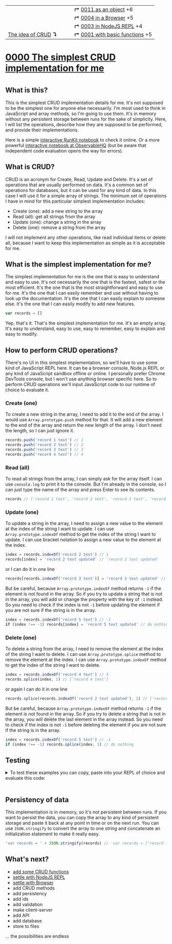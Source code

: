 <table>
  <tr>
    <td></td>
    <td>&nbsp; &nbsp; &nbsp;</td>
    <td><b>↱</b> <a href="../0011-simplest-object/README.md">0011 as an object</a> +6</td>
  </tr>
  <tr>
    <td></td>
    <td>&nbsp; &nbsp; &nbsp;</td>
    <td><b>↱</b> <a href="../0004-simplest-in-browser/README.md">0004 in a Browser</a> +5</td>
  </tr>
  <tr>
    <td></td>
    <td>&nbsp; &nbsp; &nbsp;</td>
    <td><b>↱</b> <a href="../0003-simplest-nodejs-repl/README.md">0003 in NodeJS REPL</a> +4</td>
  </tr>
  <tr>
    <td><a href="../README.md">The idea of CRUD</a> <b>↴</b></td>
    <td>&nbsp; &nbsp; &nbsp;</td>
    <td><b>↱</b> <a href="../0001-with-functions/README.md">0001 with basic functions</a> +5</td>
  </tr>
</table>

# [0000 The simplest CRUD implementation for me](https://github.com/UniBreakfast/crud-of-increasing-complexity/blob/master/0000-simplest-for-me/README.md)
# 

## What is this?

This is the simplest CRUD implementation details for me. It's not supposed to be the simplest one for anyone else necessarily. I'm most used to think in JavaScript and array methods, so I'm going to use them. It's in memory without any persistent storage between runs for the sake of simplicity. Here, I will list the operations, describe how they are supposed to be performed, and provide their implementations.

Here is a simple [interactive RunKit notebook](http://runkit.com/unibreakfast/the-simples-crud-implementation-for-me) to check it online. Or a more powerful [interactive notebook at ObservableHQ](https://observablehq.com/d/ec0fd525575c2c9b) (but be aware that independent code evaluation opens the way for errors).

## What is CRUD?

CRUD is an acronym for Create, Read, Update and Delete. It's a set of operations that are usually performed on data. It's a common set of operations for databases, but it can be used for any kind of data. In this case I will use it for a simple array of strings. The minimum set of operations I have in mind for this particular simplest implementation includes:

- Create (one): add a new string to the array
- Read (all): get all strings from the array
- Update (one): change a string in the array
- Delete (one): remove a string from the array

I will not implement any other operations, like read individual items or delete all, because I want to keep this implementation as simple as it is acceptable for me.

## What is the simplest implementation for me?

The simplest implementation for me is the one that is easy to understand and easy to use. It's not necessarily the one that is the fastest, safest or the most efficient. It's the one that is the most straightforward and easy to use for me. It's the one that I can easily remember and use without having to look up the documentation. It's the one that I can easily explain to someone else. It's the one that I can easily modify to add new features.

```js
var records = []
```

Yep, that's it. That's the simplest implementation for me. It's an empty array. It's easy to understand, easy to use, easy to remember, easy to explain and easy to modify.

## How to perform CRUD operations?

There's no UI in this simplest implementation, so we'll have to use some kind of JavaScript REPL here. It can be a browser console, Node.js REPL or any kind of JavaScript sandbox offline or online. I personally prefer Chrome DevTools console, but I won't use anything browser specific here. So to perform CRUD operations we'll input JavaScript code to our runtime of choice to evaluate it.

### Create (one)

To create a new string in the array, I need to add it to the end of the array. I would use `Array.prototype.push` method for that. It will add a new element to the end of the array and return the new length of the array. I don't need the length, so I can just ignore it.

```js
records.push('record 1 text') // 1
records.push('record 2 text') // 2
records.push('record 3 text') // 3
records.push('record 4 text') // 4
```

### Read (all)

To read all strings from the array, I can simply ask for the array itself. I can use `console.log` to print it to the console. But I'm already in the console, so I can just type the name of the array and press Enter to see its contents.

```js
records // ['record 1 text', 'record 2 text', 'record 3 text', 'record 4 text']
```

### Update (one)

To update a string in the array, I need to assign a new value to the element at the index of the string I want to update. I can use `Array.prototype.indexOf` method to get the index of the string I want to update. I can use bracket notation to assign a new value to the element at the index.

```js
index = records.indexOf('record 2 text') // 1
records[index] = 'record 2 text updated' // 'record 2 text updated'
```

or I can do it in one line

```js
records[records.indexOf('record 3 text')] = 'record 3 text updated' // 'record 3 text updated'
```

But be careful, because `Array.prototype.indexOf` method returns `-1` if the element is not found in the array. So if you try to update a string that is not in the array, you will add or change the property with the key of `-1` instead. So you need to check if the index is not `-1` before updating the element if you are not sure if the string is in the array.

```js
index = records.indexOf('record 5 text') // -1
if (index !== -1) records[index] = 'record 5 text updated' // do nothing
```

### Delete (one)

To delete a string from the array, I need to remove the element at the index of the string I want to delete. I can use `Array.prototype.splice` method to remove the element at the index. I can use `Array.prototype.indexOf` method to get the index of the string I want to delete.

```js
index = records.indexOf('record 4 text') // 3
records.splice(index, 1) // ['record 4 text']
```

or again I can do it in one line

```js
records.splice(records.indexOf('record 2 text updated'), 1) // ['record 2 text updated']
```

But be careful, because `Array.prototype.indexOf` method returns `-1` if the element is not found in the array. So if you try to delete a string that is not in the array, you will delete the last element in the array instead. So you need to check if the index is not `-1` before deleting the element if you are not sure if the string is in the array.

```js
index = records.indexOf('record 5 text') // -1
if (index !== -1) records.splice(index, 1) // do nothing
```

## Testing

<details>
  <summary>To test these examples you can copy, paste into your REPL of choice and evaluate this code:</summary><br>

```js
console.log('// Implementation initialization')
console.log('records = []')
records = []

console.log('// Create (one) examples')
console.log("records.push('record 1 text')")
console.log(records.push('record 1 text'))
// 1
console.log("records.push('record 2 text')")
console.log(records.push('record 2 text'))
// 2
console.log("records.push('record 3 text')")
console.log(records.push('record 3 text'))
// 3
console.log("records.push('record 4 text')")
console.log(records.push('record 4 text'))
// 4

console.log('// Read (all) example')
console.log('records')
console.log(records)
// (4) ['record 1 text', 'record 2 text', 'record 3 text', 'record 4 text']

console.log('// Update (one) examples')
console.log("index = records.indexOf('record 2 text')")
console.log(index = records.indexOf('record 2 text'))
// 1
console.log("records[index] = 'record 2 text updated'")
console.log(records[index] = 'record 2 text updated')
console.log("records[records.indexOf('record 3 text')] = 'record 3 text updated'")
console.log(records[records.indexOf('record 3 text')] = 'record 3 text updated')
console.log('records')
console.log(records)
// (4) ['record 1 text', 'record 2 text updated', 'record 3 text updated', 'record 4 text']

console.log('// Delete (one) examples')
console.log("index = records.indexOf('record 4 text')")
console.log(index = records.indexOf('record 4 text'))
// 3
console.log('records.splice(index, 1)')
console.log(records.splice(index, 1))
// ['record 4 text']
console.log("records.splice(records.indexOf('record 2 text updated'), 1)")
console.log(records.splice(records.indexOf('record 2 text updated'), 1))
// ['record 2 text updated']
console.log('records')
console.log(records)
// (2) ['record 1 text', 'record 3 text updated']
```

And then you can compare the actual output with the expected output in the comments.
</details><br>

## Persistency of data

This implementation is in memory, so it's not persistent between runs. If you want to persist the data, you can copy the array to any kind of persistent storage and paste it back at any point in time or on the next run. You can use `JSON.stringify` to convert the array to one string and concatenate an initialization statement to make it really easy.

```js
'var records = ' + JSON.stringify(records) // 'var records = ["record 1 text","record 3 text updated"]'
```

## What's next?

- [add some CRUD functions](../0001-with-functions/README.md)
- [settle with NodeJS REPL](../0003-simplest-nodejs-repl/README.md)
- [settle with Browser](../0004-simplest-in-browser/README.md)
- add CRUD methods
- add persistency
- add ids
- add validation
- make client-server
- add API
- add database
- store to files
  
... the possibilities are endless
